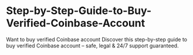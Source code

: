 # Step-by-Step-Guide-to-Buy-Verified-Coinbase-Account
Want to buy verified Coinbase account Discover this step-by-step guide to buy verified Coinbase account – safe, legal &amp; 24/7 support guaranteed.
